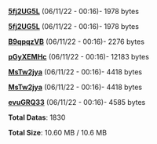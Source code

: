 [**5fj2UG5L**](/data/5fj2UG5L.txt) (06/11/22 - 00:16)- 1978 bytes

[**5fj2UG5L**](/data/5fj2UG5L.txt) (06/11/22 - 00:16)- 1978 bytes

[**B9qpqzVB**](/data/B9qpqzVB.txt) (06/11/22 - 00:16)- 2276 bytes

[**pGyXEMHc**](/data/pGyXEMHc.txt) (06/11/22 - 00:16)- 12183 bytes

[**MsTw2jya**](/data/MsTw2jya.txt) (06/11/22 - 00:16)- 4418 bytes

[**MsTw2jya**](/data/MsTw2jya.txt) (06/11/22 - 00:16)- 4418 bytes

[**evuGRQ33**](/data/evuGRQ33.txt) (06/11/22 - 00:16)- 4585 bytes

**Total Datas**: 1830

**Total Size**: 10.60 MB / 10.6 MB